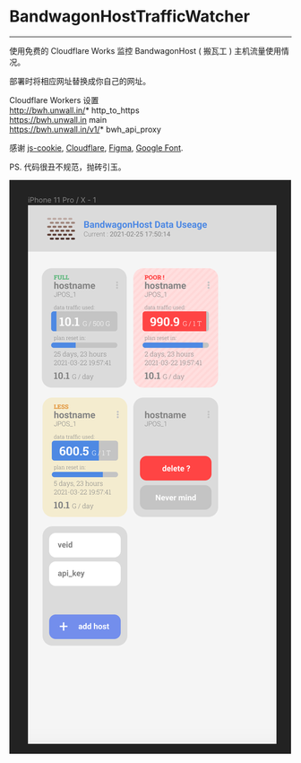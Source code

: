 # BandwagonHostTrafficWatcher
-----------
使用免费的 Cloudflare Works 监控 BandwagonHost ( 搬瓦工 ) 主机流量使用情况。

部署时将相应网址替换成你自己的网址。

Cloudflare Workers 设置  
http://bwh.unwall.in/*      http_to_https  
https://bwh.unwall.in       main  
https://bwh.unwall.in/v1/*  bwh_api_proxy  


感谢 [js-cookie](https://github.com/js-cookie/js-cookie), [Cloudflare](https://www.cloudflare.com/), [Figma](https://www.figma.com), [Google Font](https://fonts.google.com/).

PS. 代码很丑不规范，抛砖引玉。

![screen](./screenshot.png)

